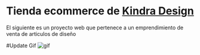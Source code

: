 # Tienda ecommerce de [Kindra Design](https://www.instagram.com/kindradesign/)
El siguiente es un proyecto web que pertenece a un emprendimiento de venta de articulos de diseño


#Update Gif
![gif](https://i.ibb.co/y5bh96R/kindra.gif)

